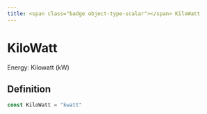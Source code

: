 ```yaml
---
title: <span class="badge object-type-scalar"></span> KiloWatt
---
```

# <span class="badge object-type-scalar"></span> KiloWatt

Energy: Kilowatt (kW)

## Definition

```go
const KiloWatt = "kwatt"
```
